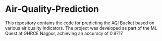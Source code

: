# Air-Quality-Prediction
This repository contains the code for predicting the AQI Bucket based on various air quality indicators. The project was developed as part of the ML Quest at GHRCE Nagpur, achieving an accuracy of 0.9717.
